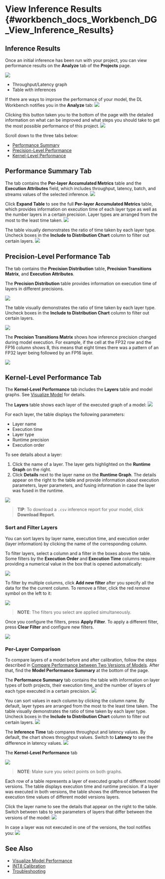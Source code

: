 # View Inference Results {#workbench_docs_Workbench_DG_View_Inference_Results}

## Inference Results

Once an initial inference has been run with your project, you can view performance results on the **Analyze** tab of the **Projects** page.

![](img/analyze_tab.png)

* Throughput/Latency graph
* Table with inferences

If there are ways to improve the performance of your model, the DL Workbench notifies you
in the **Analyze** tab: 
![](img/performance_improvement.png)

Clicking this button taken you to the bottom of the page with the detailed information on
what can be improved and what steps you should take to get the most possible performance of this project. 
![](img/precision_improvements.png)

Scroll down to the three tabs below: 
* <a href="#performance-summary">Performance Summary</a>
* <a href="#precision-level-performance">Precision-Level Performance</a>
* <a href="#kernel-level-performance">Kernel-Level Performance</a>

## <a name="performance-summary">Performance Summary Tab</a>

The tab contains the **Per-layer Accumulated Metrics** table and the **Execution Attributes**
field, which includes throughput, latency, batch, and streams values of the selected
inference. 
![](img/performance_summary_tab.png)

Click **Expand Table** to see the full **Per-layer Accumulated Metrics** table, which
provides information on execution time of each layer type as well as the number layers in
a certain precision. Layer types are arranged from the most to the least time taken. 
![](img/perlayer_metrics.png)

The table visually demonstrates the ratio of time taken by each layer type. Uncheck boxes
in the **Include to Distribution Chart** column to filter out certain layers. 
![](img/perlayer_metrics_filter.png)

## <a name="precision-level-performance">Precision-Level Performance Tab</a>

The tab contains the **Precision Distribution** table, **Precision Transitions Matrix**, and **Execution Attributes**.

The **Precision Distribution** table provides information on execution time of layers in
different precisions. 

![](img/precision_distribution.png)

The table visually demonstrates the ratio of time taken by each layer type. Uncheck boxes
in the **Include to Distribution Chart** column to filter out certain layers. 

![](img/precision_distribution_filter.png)

The **Precision Transitions Matrix** shows how inference precision changed during model
execution. For example, if the cell at the FP32 row and the FP16 column shows 8, this
means that eight times there was a pattern of an FP32 layer being followed by an FP16
layer.

![](img/precision_transitions.png)

## <a name="kernel-level-performance">Kernel-Level Performance Tab</a>

The **Kernel-Level Performance** tab includes the **Layers** table and model graphs. 
See [Visualize Model](Visualize_Model.md) for details.

The **Layers** table shows each layer of the executed graph of a model: 
![](img/layers_table/layer_table_00.png)

For each layer, the table displays the following parameters:
- Layer name
- Execution time
- Layer type
- Runtime precision
- Execution order

To see details about a layer:
1. Click the name of a layer. The layer gets highlighted on the **Runtime Graph** on the right.
2. Click **Details** next to the layer name on the **Runtime Graph**. The details appear
   on the right to the table and provide information about execution parameters, layer
   parameters, and fusing information in case the layer was fused in the runtime.

![](img/layers_table/layers_table_04.png)

> **TIP**: To download a `.csv` inference report for your model, click **Download Report**.

### Sort and Filter Layers

You can sort layers by layer name, execution time, and execution order (layer information)
by clicking the name of the corresponding column.

To filter layers, select a column and a filter in the boxes above the table. Some filters by 
the **Execution Order** and **Execution Time** columns require providing a numerical value in the 
box that is opened automatically:

![](img/layers_table/layers_table_02.png)

To filter by multiple columns, click **Add new filter** after you specify all the data for the
the current column. To remove a filter, click the red *remove* symbol on the left to it:

![](img/layers_table/layers_table_03.png)

> **NOTE**: The filters you select are applied simultaneously.

Once you configure the filters, press **Apply Filter**. To apply a different filter, press
**Clear Filter** and configure new filters.

![](img/layers_table/layers_table_05.png)

### Per-Layer Comparison

To compare layers of a model before and after calibration, follow the steps described in 
[Compare Performance between Two Versions of Models](Compare_Performance_between_Two_Versions_of_Models.md). 
After that, find the **Model Performance Summary** at the bottom of the page.

The **Performance Summary** tab contains the table with information on layer types of both
projects, their execution time, and the number of layers of each type executed in a
certain precision. 
![](img/comparison_performance_summary.png) 

You can sort values in each column by clicking the column name. By default, layer types
are arranged from the most to the least time taken. The table visually demonstrates the
ratio of time taken by each layer type. Uncheck boxes in the **Include to Distribution Chart** 
column to filter out certain layers.
![](img/comparison_performance_summary_filtered.png)

The **Inference Time** tab compares throughput and latency values. By default,
the chart shows throughput values. Switch to **Latency** to see the difference in latency
values.
![](img/comparison_inference_time.png)

The **Kernel-Level Performance** tab

![](img/layers_table/layers_table_06.png)
> **NOTE**: Make sure you select points on both graphs.

Each row of a table represents a layer of executed graphs of different model versions. The table
displays execution time and runtime precision. If a layer was executed in both versions, the table shows
the difference between the execution time values of different model versions layers.

Click the layer name to see the details that appear on the right to the table. Switch between tabs 
to see parameters of layers that differ between the versions of the model:
![](img/layers_table/layers_table_07.png)

In case a layer was not executed in one of the versions, the tool notifies you:
![](img/layers_table/layers_table_08.png)



## See Also

* [Visualize Model Performance](Visualize_Model.md)
* [INT8 Calibration](Int-8_Quantization.md)
* [Troubleshooting](Troubleshooting.md)
